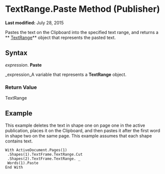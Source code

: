
# TextRange.Paste Method (Publisher)

 **Last modified:** July 28, 2015

Pastes the text on the Clipboard into the specified text range, and returns a  ** [TextRange](566f240b-d2a6-8cb3-9eb7-68328d6c28bd.md)** object that represents the pasted text.

## Syntax

 _expression_. **Paste**

 _expression_A variable that represents a  **TextRange** object.


### Return Value

TextRange


## Example

This example deletes the text in shape one on page one in the active publication, places it on the Clipboard, and then pastes it after the first word in shape two on the same page. This example assumes that each shape contains text.


```
With ActiveDocument.Pages(1) 
 .Shapes(1).TextFrame.TextRange.Cut 
 .Shapes(2).TextFrame.TextRange. _ 
 Words(1).Paste 
End With 

```


